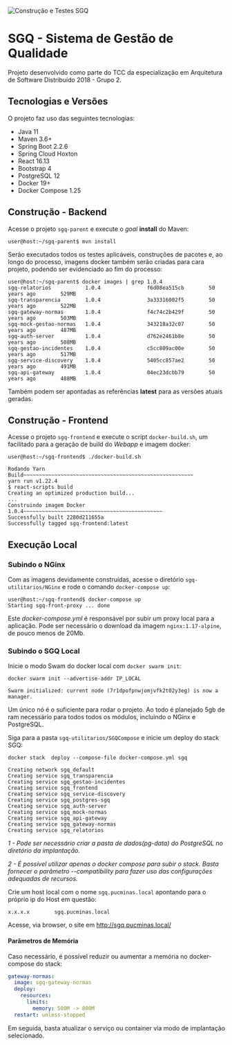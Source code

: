 ![Construção e Testes SGQ](https://github.com/dblsilverio/sgq/workflows/Constru%C3%A7%C3%A3o%20e%20Testes%20SGQ/badge.svg)

# SGQ - Sistema de Gestão de Qualidade

Projeto desenvolvido como parte do TCC da especialização em Arquitetura de Software Distribuído 2018 - Grupo 2.

## Tecnologias e Versões

O projeto faz uso das seguintes tecnologias:

* Java 11
* Maven 3.6+
* Spring Boot 2.2.6
* Spring Cloud Hoxton
* React 16.13
* Bootstrap 4
* PostgreSQL 12
* Docker 19+
* Docker Compose 1.25

## Construção - Backend

Acesse o projeto `sgq-parent` e execute o *goal* **install** do Maven:

```shell
user@host:~/sgq-parent$ mvn install
```

Serão executados todos os testes aplicáveis, construções de pacotes e, ao longo do processo, imagens docker também serão criadas para cara projeto, podendo ser evidenciado ao fim do processo:

```shell
user@host:~/sgq-parent$ docker images | grep 1.0.4
sgq-relatorios           1.0.4               f6d08ea515cb        50 years ago        529MB
sgq-transparencia        1.0.4               3a33316002f5        50 years ago        522MB
sgq-gateway-normas       1.0.4               f4c74c2b429f        50 years ago        503MB
sgq-mock-gestao-normas   1.0.4               343218a32c07        50 years ago        487MB
sgq-auth-server          1.0.4               d762e2461b8e        50 years ago        508MB
sgq-gestao-incidentes    1.0.4               c5cc809ac00e        50 years ago        517MB
sgq-service-discovery    1.0.4               5405cc857ae2        50 years ago        491MB
sgq-api-gateway          1.0.4               04ec23dcbb79        50 years ago        488MB
```

Também podem ser apontadas as referências **latest** para as versões atuais geradas.

## Construção - Frontend

Acesse o projeto `sgq-frontend` e execute o script `docker-build.sh`, um facilitado para a geração de build do *Webapp* e imagem docker:

```
user@host:~/sgq-frontend$ ./docker-build.sh

Rodando Yarn Build~~~~~~~~~~~~~~~~~~~~~~~~~~~~~~~~~~~~~~~~~~~~~~~~~~~~~~~
yarn run v1.22.4
$ react-scripts build
Creating an optimized production build...
...
Construindo imagem Docker 1.0.4~~~~~~~~~~~~~~~~~~~~~~~~~~~~~~~~~~~~~~~~~~~~~
Successfully built 2280d211655a
Successfully tagged sgq-frontend:latest
```

## Execução Local

### Subindo o NGinx

Com as imagens devidamente construídas, acesse o diretório `sgq-utilitarios/NGinx` e rode o comando `docker-compose up`:

```shell
user@host:~/sgq-frontend$ docker-compose up
Starting sgq-front-proxy ... done
```

Este *docker-compose.yml* é responsável por subir um proxy local para a aplicação. Pode ser necessário o download da imagem `nginx:1.17-alpine`, de pouco menos de 20Mb.

### Subindo o SGQ Local

Inicie o modo Swam do docker local com `docker swarm init`:

```shell
docker swarm init --advertise-addr IP_LOCAL

Swarm initialized: current node (7r1dpofpnwjomjvfk2t02y3eg) is now a manager.
```
Um único nó é o suficiente para rodar o projeto. Ao todo é planejado 5gb de ram necessário para todos todos os módulos, incluindo o NGinx e PostgreSQL.

Siga para a pasta `sgq-utilitarios/SGQCompose` e inicie um deploy do stack SGQ:

```shell
docker stack  deploy --compose-file docker-compose.yml sgq

Creating network sgq_default
Creating service sgq_transparencia
Creating service sgq_gestao-incidentes
Creating service sgq_frontend
Creating service sgq_service-discovery
Creating service sgq_postgres-sgq
Creating service sgq_auth-server
Creating service sgq_mock-normas
Creating service sgq_api-gateway
Creating service sgq_gateway-normas
Creating service sgq_relatorios
```

*1 - Pode ser necessário criar a pasta de dados(pg-data) do PostgreSQL no diretório da implantação.*

*2 - É possível utilizar apenas o docker compose para subir o stack. Basta fornecer o parâmetro --compatibility para fazer uso das configurações adequadas de recursos.*

Crie um host local com o nome `sgq.pucminas.local` apontando para o próprio ip do Host em questão:

```shell
x.x.x.x        sgq.pucminas.local
```

Acesse, via browser, o site em http://sgq.pucminas.local/

#### Parâmetros de Memória

Caso necessário, é possível reduzir ou aumentar a memória no docker-compose do stack:

```yaml
gateway-normas:
  image: sgq-gateway-normas
  deploy:
    resources:
      limits:
        memory: 500M -> 800M   
  restart: unless-stopped
```

Em seguida, basta atualizar o serviço ou container via modo de implantação selecionado.
